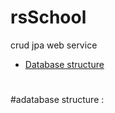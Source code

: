 # rsSchool
crud jpa web service

- [Database structure](#database)

#
#
#
#
#
#
#
#
#

#
#
#
#
#
#
#
#
#
#
#
#
#
#
#
#



#adatabase structure :
